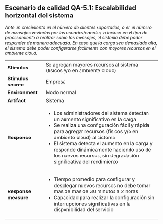 ## Escenario de calidad QA-5.1: Escalabilidad horizontal del sistema

_Ante un crecimiento en el número de clientes soportados, o en el número de mensajes enviados por los usuarios/canales, o incluso en el tipo de procesamiento a realizar sobre los mensajes, el sistema debe poder responder de manera adecuada. En caso que la carga sea demasiado alta, el sistema debe poder configurarse fácilmente con mayores recursos en el ambiente cloud._

<table>
  <tr>
    <td><b>Stimulus</b></td>
    <td>Se agregan mayores recursos al sistema (físicos y/o en ambiente cloud)</td>
  </tr>
  <tr>
    <td><b>Stimulus source</b></td>
    <td>Empresa</td>
  </tr>
  <tr>
    <td><b>Environment</b></td>
    <td>Modo normal</td>
  </tr>
  <tr>
    <td><b>Artifact</b></td>
    <td>Sistema</td>
  </tr>
  <tr>
    <td><b>Response</b></td>
    <td>
      <ul>
        <li>Los administradores del sistema detectan un aumento significativo en la carga</li>
        <li>Se realiza una configuración fácil y rápida para agregar recursos (físicos y/o en ambiente cloud) al sistema</li>
        <li>El sistema detecta el aumento en la carga y responde dinámicamente haciendo uso de los nuevos recursos, sin degradación significativa del rendimiento</li>
      </ul>
    </td>
  </tr>
  <tr>
    <td><b>Response measure</b></td>
    <td>
      <ul>
        <li>Tiempo promedio para configurar y desplegar nuevos recursos no debe tomar más de más de 30 minutos a 2 horas</li>
        <li>Capacidad para realizar la configuración sin interrupciones significativas en la disponibilidad del servicio</li>
      </ul>
    </td>
  </tr>
</table>

